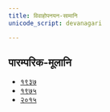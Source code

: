 ```yaml
---
title: विवाहोपनयन-सामानि 
unicode_script: devanagari  

--- 
```


## पारम्परिक-मूलानि

- [१९३७](https://archive.org/stream/sAmaveda-jaiminIya-paravastu-paramparA-docs/sAmaveda-paravastu-1937#mode/1up)
- [१९७५](https://archive.org/stream/sAmaveda-jaiminIya-paravastu-paramparA-docs/sAmaveda-paravastu-1975#mode/2up)
- [२०१५](https://archive.org/stream/sAmaveda-jaiminIya-paravastu-paramparA-docs/VIVAAHA%20UPANAYANA%20SAAMAANI#page/n3/mode/2up)

<div class="js_include" url="../../worlds/paravastu-saama/sadasaspatim.md"  newLevelForH1="2" includeTitle="true"> </div>
<div class="js_include" url="../../indraH/paravastu-saama/gauShUktam.md"  newLevelForH1="2" includeTitle="true"> </div>  
<div class="js_include" url="../../indraH/paravastu-saama/Ashva-sUktam.md"  newLevelForH1="2" includeTitle="true"> </div>  
<div class="js_include" url="../../indraH/paravastu-saama/vAmadevyam.md"  newLevelForH1="2" includeTitle="true"> </div>  
<div class="js_include" url="../../indraH/paravastu-saama/piba-somam.md"  newLevelForH1="2" includeTitle="true"> </div>  
<div class="js_include" url="../../agniH/paravastu-saama/yadvA.md"  newLevelForH1="2" includeTitle="true"> </div>  
<div class="js_include" url="../../agniH/paravastu-saama/IDiShva.md"  newLevelForH1="2" includeTitle="true"> </div>  
<div class="js_include" url="../../somaH/paravastu-saama/pavamAna.md"  newLevelForH1="2" includeTitle="true"> </div>  
<div class="js_include" url="../../indraH/paravastu-saama/archata-prArchata.md"  newLevelForH1="2" includeTitle="true"> </div>  
<div class="js_include" url="../../agniH/paravastu-saama/agna-AyAhi.md"  newLevelForH1="2" includeTitle="true"> </div>  
<div class="js_include" url="../../indraH/paravastu-saama/mArgIyavam.md"  newLevelForH1="2" includeTitle="true"> </div>  
<div class="js_include" url="../../indraH/paravastu-saama/krosham.md"  newLevelForH1="2" includeTitle="true"> </div>  
<div class="js_include" url="../../somaH/paravastu-saama/uchchA-te.md"  newLevelForH1="2" includeTitle="true"> </div>  
<div class="js_include" url="../../indraH/paravastu-saama/tava-tyan-naryam.md"  newLevelForH1="2" includeTitle="true"> </div>  
<div class="js_include" url="../../somaH/paravastu-saama/eShasya-dhArayA.md"  newLevelForH1="2" includeTitle="true"> </div>  
<div class="js_include" url="../../misc-devas/paravastu-saama/Aruhan.md"  newLevelForH1="2" includeTitle="true"> </div>  
<div class="js_include" url="../../worlds/paravastu-saama/madhushchunidhanam.md"  newLevelForH1="2" includeTitle="true"> </div>  
<div class="js_include" url="../../somaH/paravastu-saama/sampA.md"  newLevelForH1="2" includeTitle="true"> </div>  
<div class="js_include" url="../../indraH/paravastu-saama/yad-dyAva-anjo-vairUpam.md"  newLevelForH1="2" includeTitle="true"> </div>  
<div class="js_include" url="../../indraH/paravastu-saama/indran-naro-nishvaset.md"  newLevelForH1="2" includeTitle="true"> </div>  
<div class="js_include" url="../../indraH/paravastu-saama/yajjAyathAH.md"  newLevelForH1="2" includeTitle="true"> </div>  
<div class="js_include" url="../../vAk/paravastu-saama/vAchovratam.md"  newLevelForH1="2" includeTitle="true"> </div>  
<div class="js_include" url="../../worlds/paravastu-saama/unnayAmi.md"  newLevelForH1="2" includeTitle="true"> </div>  
<div class="js_include" url="../../agniH/paravastu-saama/namas-te-agne.md"  newLevelForH1="2" includeTitle="true"> </div>  
<div class="js_include" url="../../indraH/paravastu-saama/archantyarkam.md"  newLevelForH1="2" includeTitle="true"> </div>  
<div class="js_include" url="../../indraH/paravastu-saama/vAstoShpate.md"  newLevelForH1="2" includeTitle="true"> </div>  
